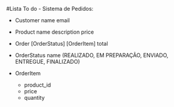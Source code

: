 #Lista To do - Sistema de Pedidos:

- Customer
    name
    email

- Product 
    name
    description
    price

- Order
    [OrderStatus]
    [OrderItem]
    total

- OrderStatus
    name (REALIZADO, EM PREPARAÇÃO, ENVIADO, ENTREGUE, FINALIZADO)

- OrderItem
    - product_id
    - price
    - quantity